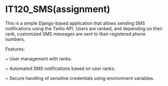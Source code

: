 # IT120_SMS(assignment)

This is a simple Django-based application that allows sending SMS notifications using the Twilio API. Users are ranked, and depending on their rank, customized SMS messages are sent to their registered phone numbers.

Features:

~ User management with ranks.

~ Automated SMS notifications based on user ranks.

~ Secure handling of sensitive credentials using environment variables.
